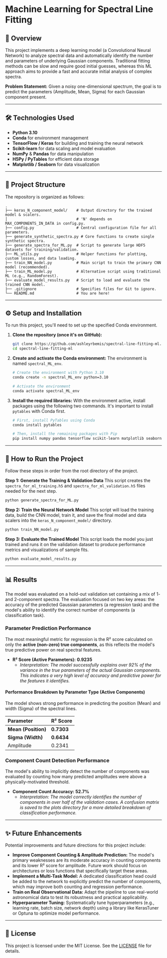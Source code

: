 # Machine Learning for Spectral Line Fitting

## 📖 Overview

This project implements a deep learning model (a Convolutional Neural Network) to analyze spectral data and automatically identify the number and parameters of underlying Gaussian components. Traditional fitting methods can be slow and require good initial guesses, whereas this ML approach aims to provide a fast and accurate initial analysis of complex spectra.

**Problem Statement:** Given a noisy one-dimensional spectrum, the goal is to predict the parameters (Amplitude, Mean, Sigma) for each Gaussian component present.

---

## 🛠️ Technologies Used

* **Python 3.10**
* **Conda** for environment management
* **TensorFlow / Keras** for building and training the neural network
* **Scikit-learn** for data scaling and model evaluation
* **NumPy** & **Pandas** for data manipulation
* **H5Py / PyTables** for efficient data storage
* **Matplotlib / Seaborn** for data visualization

---

## 📂 Project Structure

The repository is organized as follows:

```
.
├── keras_N_component_model/    # Output directory for the trained model & scalers.
│                               # 'N' depends on MAX_COMPONENTS_IN_DATA in config.py.
├── config.py                   # Central configuration file for all parameters.
├── generate_synthetic_spectra.py # Core functions to create single synthetic spectra.
├── generate_spectra_for_ML.py  # Script to generate large HDF5 datasets for training/validation.
├── ML_utils.py                 # Helper functions for plotting, custom losses, and data loading.
├── train_NN_model.py           # Main script to train the primary CNN model (recommended).
├── train_ML_model.py           # Alternative script using traditional ML (e.g., RandomForest).
├── evaluate_model_results.py   # Script to load and evaluate the trained CNN model.
├── .gitignore                  # Specifies files for Git to ignore.
└── README.md                   # You are here!
```

---

## ⚙️ Setup and Installation

To run this project, you'll need to set up the specified Conda environment.

1.  **Clone the repository (once it's on GitHub):**
    ```bash
    git clone https://github.com/ashleyrbemis/spectral-line-fitting-ml.git
    cd spectral-line-fitting-ml
    ```

2.  **Create and activate the Conda environment:**
    The environment is named `spectral_ML_env`.
    ```bash
    # Create the environment with Python 3.10
    conda create -n spectral_ML_env python=3.10

    # Activate the environment
    conda activate spectral_ML_env
    ```

3.  **Install the required libraries:**
    With the environment active, install packages using the following two commands. It's important to install `pytables` with Conda first.
    ```bash
    # First, install PyTables using Conda
    conda install pytables

    # Then, install the remaining packages with Pip
    pip install numpy pandas tensorflow scikit-learn matplotlib seaborn h5py tqdm scipy
    ```

---

## 🚀 How to Run the Project

Follow these steps in order from the root directory of the project.

**Step 1: Generate the Training & Validation Data**
This script creates the `spectra_for_ml_training.h5` and `spectra_for_ml_validation.h5` files needed for the next step.
```bash
python generate_spectra_for_ML.py
```

**Step 2: Train the Neural Network Model**
This script will load the training data, build the CNN model, train it, and save the final model and data scalers into the `keras_N_component_model/` directory.
```bash
python train_NN_model.py
```

**Step 3: Evaluate the Trained Model**
This script loads the model you just trained and runs it on the validation dataset to produce performance metrics and visualizations of sample fits.
```bash
python evaluate_model_results.py
```

---

## 📊 Results

The model was evaluated on a hold-out validation set containing a mix of 1- and 2-component spectra. The evaluation focused on two key areas: the accuracy of the predicted Gaussian parameters (a regression task) and the model's ability to identify the correct number of components (a classification task).

### Parameter Prediction Performance

The most meaningful metric for regression is the R² score calculated on only the **active (non-zero) true components**, as this reflects the model's true predictive power on real spectral features.

* **R² Score (Active Parameters):** **0.9235**
    * *Interpretation: The model successfully explains over 92% of the variance in the true parameters of the actual Gaussian components. This indicates a very high level of accuracy and predictive power for the features it identifies.*

#### Performance Breakdown by Parameter Type (Active Components)

The model shows strong performance in predicting the position (Mean) and width (Sigma) of the spectral lines.

| Parameter         | R² Score |
| :---------------- | :------- |
| **Mean (Position)** | **0.7303** |
| **Sigma (Width)** | **0.6434** |
| Amplitude         | 0.2341   |

### Component Count Detection Performance

The model's ability to implicitly detect the number of components was evaluated by counting how many predicted amplitudes were above a physically-motivated threshold.

* **Component Count Accuracy:** **52.7%**
    * *Interpretation: The model correctly identifies the number of components in over half of the validation cases. A confusion matrix is saved to the plots directory for a more detailed breakdown of classification performance.*

---

## ✨ Future Enhancements

Potential improvements and future directions for this project include:

* **Improve Component Counting & Amplitude Prediction:** The model's primary weaknesses are its moderate accuracy in counting components and its lower R² score for amplitude. Future work should focus on architectures or loss functions that specifically target these areas.
* **Implement a Multi-Task Model:** A dedicated classification head could be added to the network to explicitly predict the number of components, which may improve both counting and regression performance.
* **Train on Real Observational Data:** Adapt the pipeline to use real-world astronomical data to test its robustness and practical applicability.
* **Hyperparameter Tuning:** Systematically tune hyperparameters (e.g., learning rate, batch size, network depth) using a library like KerasTuner or Optuna to optimize model performance.

---

## 📄 License

This project is licensed under the MIT License. See the [LICENSE](LICENSE) file for details.

